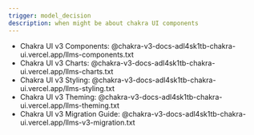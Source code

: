 ```yaml
---
trigger: model_decision
description: when might be about chakra UI components
---
```


- Chakra UI v3 Components: @chakra-v3-docs-adl4sk1tb-chakra-ui.vercel.app/llms-components.txt
- Chakra UI v3 Charts: @chakra-v3-docs-adl4sk1tb-chakra-ui.vercel.app/llms-charts.txt
- Chakra UI v3 Styling: @chakra-v3-docs-adl4sk1tb-chakra-ui.vercel.app/llms-styling.txt
- Chakra UI v3 Theming: @chakra-v3-docs-adl4sk1tb-chakra-ui.vercel.app/llms-theming.txt
- Chakra UI v3 Migration Guide: @chakra-v3-docs-adl4sk1tb-chakra-ui.vercel.app/llms-v3-migration.txt